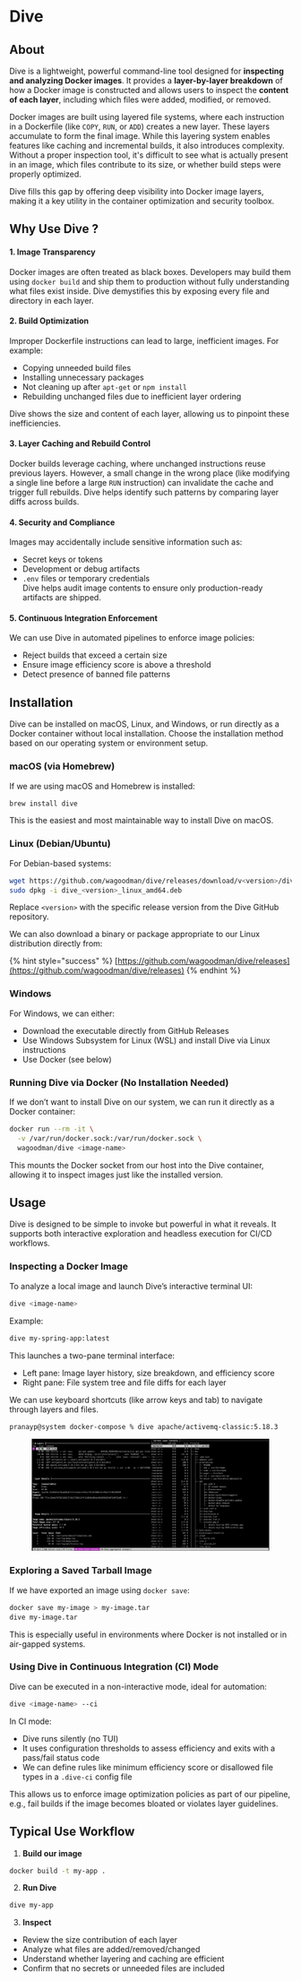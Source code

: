 # Dive

## About

Dive is a lightweight, powerful command-line tool designed for **inspecting and analyzing Docker images**. It provides a **layer-by-layer breakdown** of how a Docker image is constructed and allows users to inspect the **content of each layer**, including which files were added, modified, or removed.

Docker images are built using layered file systems, where each instruction in a Dockerfile (like `COPY`, `RUN`, or `ADD`) creates a new layer. These layers accumulate to form the final image. While this layering system enables features like caching and incremental builds, it also introduces complexity. Without a proper inspection tool, it's difficult to see what is actually present in an image, which files contribute to its size, or whether build steps were properly optimized.

Dive fills this gap by offering deep visibility into Docker image layers, making it a key utility in the container optimization and security toolbox.

## Why Use Dive ?

#### 1. Image Transparency

Docker images are often treated as black boxes. Developers may build them using `docker build` and ship them to production without fully understanding what files exist inside. Dive demystifies this by exposing every file and directory in each layer.

#### 2. Build Optimization

Improper Dockerfile instructions can lead to large, inefficient images. For example:

* Copying unneeded build files
* Installing unnecessary packages
* Not cleaning up after `apt-get` or `npm install`
* Rebuilding unchanged files due to inefficient layer ordering

Dive shows the size and content of each layer, allowing us to pinpoint these inefficiencies.

#### 3. Layer Caching and Rebuild Control

Docker builds leverage caching, where unchanged instructions reuse previous layers. However, a small change in the wrong place (like modifying a single line before a large `RUN` instruction) can invalidate the cache and trigger full rebuilds. Dive helps identify such patterns by comparing layer diffs across builds.

#### 4. Security and Compliance

Images may accidentally include sensitive information such as:

* Secret keys or tokens
* Development or debug artifacts
* `.env` files or temporary credentials\
  Dive helps audit image contents to ensure only production-ready artifacts are shipped.

#### 5. Continuous Integration Enforcement

We can use Dive in automated pipelines to enforce image policies:

* Reject builds that exceed a certain size
* Ensure image efficiency score is above a threshold
* Detect presence of banned file patterns

## Installation

Dive can be installed on macOS, Linux, and Windows, or run directly as a Docker container without local installation. Choose the installation method based on our operating system or environment setup.

### macOS (via Homebrew)

If we are using macOS and Homebrew is installed:

```bash
brew install dive
```

This is the easiest and most maintainable way to install Dive on macOS.

### Linux (Debian/Ubuntu)

For Debian-based systems:

```bash
wget https://github.com/wagoodman/dive/releases/download/v<version>/dive_<version>_linux_amd64.deb
sudo dpkg -i dive_<version>_linux_amd64.deb
```

Replace `<version>` with the specific release version from the Dive GitHub repository.

We can also download a binary or package appropriate to our Linux distribution directly from:

{% hint style="success" %}
[https://github.com/wagoodman/dive/releases](https://github.com/wagoodman/dive/releases)
{% endhint %}

### Windows

For Windows, we can either:

* Download the executable directly from GitHub Releases
* Use Windows Subsystem for Linux (WSL) and install Dive via Linux instructions
* Use Docker (see below)

### Running Dive via Docker (No Installation Needed)

If we don’t want to install Dive on our system, we can run it directly as a Docker container:

```bash
docker run --rm -it \
  -v /var/run/docker.sock:/var/run/docker.sock \
  wagoodman/dive <image-name>
```

This mounts the Docker socket from our host into the Dive container, allowing it to inspect images just like the installed version.

## Usage

Dive is designed to be simple to invoke but powerful in what it reveals. It supports both interactive exploration and headless execution for CI/CD workflows.

### Inspecting a Docker Image

To analyze a local image and launch Dive’s interactive terminal UI:

```bash
dive <image-name>
```

Example:

```bash
dive my-spring-app:latest
```

This launches a two-pane terminal interface:

* Left pane: Image layer history, size breakdown, and efficiency score
* Right pane: File system tree and file diffs for each layer

We can use keyboard shortcuts (like arrow keys and tab) to navigate through layers and files.

```
pranayp@system docker-compose % dive apache/activemq-classic:5.18.3
```

<figure><img src="../../../../../.gitbook/assets/dive-1.png" alt=""><figcaption></figcaption></figure>

### Exploring a Saved Tarball Image

If we have exported an image using `docker save`:

```bash
docker save my-image > my-image.tar
dive my-image.tar
```

This is especially useful in environments where Docker is not installed or in air-gapped systems.

### Using Dive in Continuous Integration (CI) Mode

Dive can be executed in a non-interactive mode, ideal for automation:

```bash
dive <image-name> --ci
```

In CI mode:

* Dive runs silently (no TUI)
* It uses configuration thresholds to assess efficiency and exits with a pass/fail status code
* We can define rules like minimum efficiency score or disallowed file types in a `.dive-ci` config file

This allows us to enforce image optimization policies as part of our pipeline, e.g., fail builds if the image becomes bloated or violates layer guidelines.

## Typical Use Workflow

1. **Build our image**

```bash
docker build -t my-app .
```

2. **Run Dive**

```bash
dive my-app
```

3. **Inspect**

* Review the size contribution of each layer
* Analyze what files are added/removed/changed
* Understand whether layering and caching are efficient
* Confirm that no secrets or unneeded files are included

